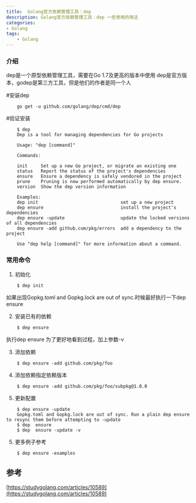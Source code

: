 ```yaml
---
title:  Golang官方依赖管理工具：dep
description: Golang官方依赖管理工具：dep 一些常用的用法
categories:
- Golang 
tags:
    - Golang
---
```


### 介绍
dep是一个原型依赖管理工具，需要在Go 1.7及更高的版本中使用
dep是官方版本，godep是第三方工具，但是他们的作者是同一个人

#安装dep
```
    go get -u github.com/golang/dep/cmd/dep
```
#验证安装
```
    $ dep
    Dep is a tool for managing dependencies for Go projects
    
    Usage: "dep [command]"
    
    Commands:
    
    init     Set up a new Go project, or migrate an existing one
    status   Report the status of the project's dependencies
    ensure   Ensure a dependency is safely vendored in the project
    prune    Pruning is now performed automatically by dep ensure.
    version  Show the dep version information
    
    Examples:
    dep init                               set up a new project
    dep ensure                             install the project's dependencies
    dep ensure -update                     update the locked versions of all dependencies
    dep ensure -add github.com/pkg/errors  add a dependency to the project
    
    Use "dep help [command]" for more information about a command.
```

### 常用命令

1. 初始化
```
    $ dep init
```
如果出现Gopkg.toml and Gopkg.lock are out of sync.时候最好执行一下dep ensure

2. 安装已有的依赖
```
    $ dep ensure
```
执行dep ensure 为了更好地看到过程，加上参数-v

3. 添加依赖
```
    $ dep ensure -add github.com/pkg/foo
```

4. 添加依赖指定依赖版本
```
    $ dep ensure -add github.com/pkg/foo/subpkg@1.0.0 
```

5. 更新配置
```
    $ dep ensure -update
    Gopkg.toml and Gopkg.lock are out of sync. Run a plain dep ensure to resync them before attempting to -update
    $ dep  ensure 
    $ dep  ensure -update -v

```

5. 更多例子参考
```
    $ dep ensure -examples
```

## 参考
[https://studygolang.com/articles/10589](https://studygolang.com/articles/10589)
